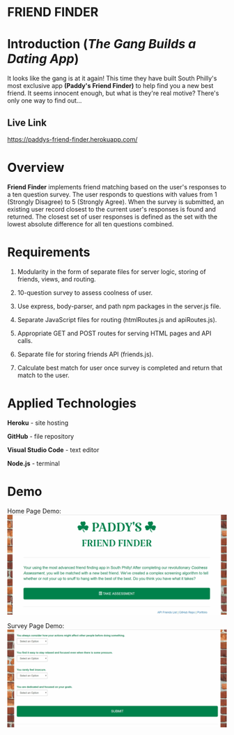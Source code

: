 # FRIEND FINDER

# Introduction (*The Gang Builds a Dating App*)

It looks like the gang is at it again! This time they have built South Philly's most exclusive app **(Paddy's Friend Finder)** to help find you a new best friend. It seems innocent enough, but what is they're real motive? There's only one way to find out...

## Live Link

https://paddys-friend-finder.herokuapp.com/

# Overview

**Friend Finder** implements friend matching based on the user's responses to a ten question survey. The user responds to questions with values from 1 (Strongly Disagree) to 5 (Strongly Agree). When the survey is submitted, an existing user record closest to the current user's responses is found and returned. The closest set of user responses is defined as the set with the lowest absolute difference for all ten questions combined.

# Requirements

1. Modularity in the form of separate files for server logic, storing of friends, views, and routing.

1. 10-question survey to assess coolness of user.

1. Use express, body-parser, and path npm packages in the server.js file.

1. Separate JavaScript files for routing (htmlRoutes.js and apiRoutes.js).

1. Appropriate GET and POST routes for serving HTML pages and API calls.

1. Separate file for storing friends API (friends.js).

1. Calculate best match for user once survey is completed and return that match to the user.

# Applied Technologies

**Heroku** - site hosting

**GitHub** - file repository

**Visual Studio Code** - text editor

**Node.js** - terminal

# Demo

Home Page Demo:
![Home Page Demo](/friend-finder-home.gif)

Survey Page Demo:
![Submit Survey Demo](/friend-finder-survey.gif)